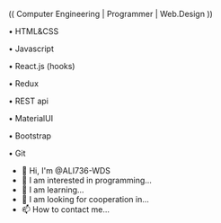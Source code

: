 (( Computer Engineering | Programmer | Web.Design ))

•	HTML&CSS

•	Javascript

•	React.js (hooks)

•	Redux

•	REST api

•	MaterialUI

•	Bootstrap

•	Git


- 👋 Hi, I'm @ALI736-WDS
- 👀 I am interested in programming...
- 🌱 I am learning...
- 💞️ I am looking for cooperation in...
- 📫 How to contact me...

<!---
ALI736-WDS/ALI736-WDS is a ✨ special ✨ repository because its `README.md` (this file) appears on your GitHub profile.
You can click the Preview link to take a look at your changes.
--->
